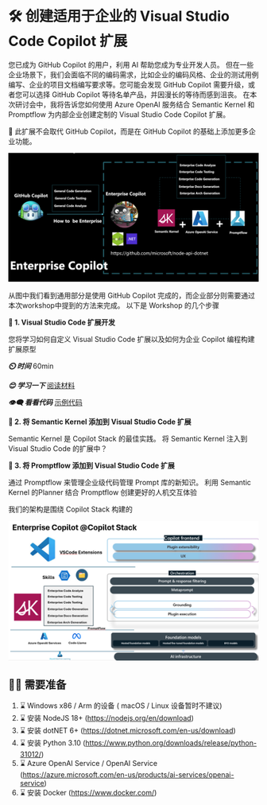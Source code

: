 # **🛠️ 创建适用于企业的 Visual Studio Code Copilot 扩展**

您已成为 GitHub Copilot 的用户，利用 AI 帮助您成为专业开发人员。 但在一些企业场景下，我们会面临不同的编码需求，比如企业的编码风格、企业的测试用例编写、企业的项目文档编写要求等。您可能会发现 GitHub Copilot 需要升级，或者您可以选择 GitHub Copilot 等待名单产品，并因漫长的等待而感到沮丧。 在本次研讨会中，我将告诉您如何使用 Azure OpenAI 服务结合 Semantic Kernel 和 Promptflow 为内部企业创建定制的 Visual Studio Code Copilot 扩展。

👀 此扩展不会取代 GitHub Copilot，而是在 GitHub Copilot 的基础上添加更多企业功能。

![image](/imgs/00/01.png)

从图中我们看到通用部分是使用 GitHub Copilot 完成的，而企业部分则需要通过本次workshop中提到的方法来完成。 以下是 Workshop 的几个步骤

**👣 1. Visual Studio Code 扩展开发**

您将学习如何自定义 Visual Studio Code 扩展以及如何为企业 Copilot 编程构建扩展原型


***⏲️ 时间***  60min

***😊 学习一下*** [阅读材料](./workshop/01/README.zh-cn.md)

***👁️‍🗨️ 看看代码*** [示例代码](./code/01)

**👣 2. 将 Semantic Kernel 添加到 Visual Studio Code 扩展**

Semantic Kernel 是 Copilot Stack 的最佳实践。 将 Semantic Kernel 注入到 Visual Studio Code 的扩展中？

**👣 3. 将 Promptflow 添加到 Visual Studio Code 扩展**

通过 Promptflow 来管理企业级代码管理 Prompt 库的新知识。 利用 Semantic Kernel 的Planner 结合 Promptflow 创建更好的人机交互体验

我们的架构是围绕 Copilot Stack 构建的

![image](/imgs/00/02.png)


## **🫵🫵 需要准备**

1. ⌛ Windows x86 / Arm 的设备 ( macOS / Linux 设备暂时不建议)
2. ⌛ 安装 NodeJS 18+ (https://nodejs.org/en/download)
3. ⌛ 安装 dotNET 6+ (https://dotnet.microsoft.com/en-us/download)
4. ⌛ 安装 Python 3.10 (https://www.python.org/downloads/release/python-31012/) 
5. ⌛ Azure OpenAI Service / OpenAI Service (https://azure.microsoft.com/en-us/products/ai-services/openai-service)
6. ⌛ 安装 Docker (https://www.docker.com/)